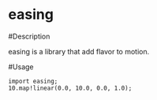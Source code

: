easing
====

#Description

easing is a library that add flavor to motion.

#Usage

```
import easing;
10.map!linear(0.0, 10.0, 0.0, 1.0);
```

